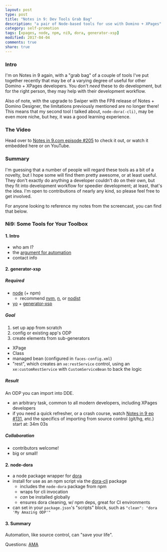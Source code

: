 ```yaml
---
layout: post
type: post
title: "Notes in 9: Dev Tools Grab Bag"
description: "a pair of Node-based tools for use with Domino + XPages"
category: self-promotion
tags: [xpages, node, npm, ni9, dora, generator-xsp]
modified: 2017-04-04
comments: true
share: true
---
```


### Intro
I'm on Notes in 9 again, with a "grab bag" of a couple of tools I've put together recently that may be of a varying degree of useful for other Domino + XPages developers. You don't _need_ these to do development, but for the right person, they may help with their development workflow.

Also of note, with the upgrade to Swiper with the FP8 release of Notes + Domino Designer, the limitations previously mentioned are no longer there! This means that my second tool I talked about, `node-dora(-cli)`, may be even more niche, but hey, it was a good learning experience.

### The Video
Head over to [Notes in 9.com episode #205](http://www.notesin9.com/2017/04/04/notesin9-205-leverage-domino-development-with-new-tools/) to check it out, or watch it embedded here or on YouTube.

<div class="center">
  <amp-youtube
    data-videoid="fR4z2VpAoWo"
    layout="responsive"
    width="560" height="315"></amp-youtube>
</div>

### Summary

I'm guessing that a number of people will regard these tools as a bit of a novelty, but I hope some will find them pretty awesome, or at least useful. They don't exactly do anything a developer couldn't do on their own, but they fit into development workflow for speedier development; at least, that's the idea. I'm open to contributions of nearly any kind, so please feel free to get involved.

For anyone looking to reference my notes from the screencast, you can find that below.

### Ni9: Some Tools for Your Toolbox

#### 1. Intro

- who am I?
- the [argument for automation](https://medium.com/@kentcdodds/an-argument-for-automation-fce8394c14e2)
- contact info

#### 2. generator-xsp

##### Required

- [node](https://nodejs.org/) (+ npm)
  - recommend [nvm](https://github.com/creationix/nvm/blob/master/README.markdown#installation), [n](https://github.com/tj/n#readme), or [nodist](https://github.com/marcelklehr/nodist#readme)
- [yo](http://yeoman.io/) + [generator-xsp](https://github.com/edm00se/generator-xsp)

##### Goal

1. set up app from scratch
2. config or existing app's ODP
3. create elements from sub-generators
  - XPage
  - Class
  - managed bean (configured in `faces-config.xml`)
  - "rest", which creates an `xe:restService` control, using an `xe:customRestService` with `CustomServiceBean` to back the logic

##### Result

An ODP you can import into DDE.

  - an arbitrary task, common to all modern developers, including XPages developers
  - if you need a quick refresher, or a crash course, watch [Notes in 9 ep #131](http://www.notesin9.com/2013/11/12/notesin9-131-use-sourcetree-for-better-xpages-source-control/), and the specifics of importing from source control (git/hg, etc.) start at: 34m 03s

##### Collaboration
- contributors welcome!
- big or small!

#### 2. node-dora
 - a node package wrapper for [dora](https://github.com/camac/dora)
 - install for use as an npm script via the [dora-cli](https://github.com/edm00se/node-dora-cli) package
   - includes the `node-dora` package from npm
   - wraps for cli invocation
   - _can_ be installed globally
   - ensures dora cleaning, w/ npm deps, great for CI environments
 - can set in your `package.json`'s "scripts" block, such as `"clean": "dora 'My Amazing ODP'"`

#### 3. Summary

Automation, like source control, can "save your life".

Questions: [AMA](https://github.com/edm00se/ama)
